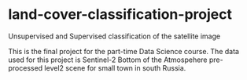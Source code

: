 # land-cover-classification-project
Unsupervised and Supervised classification of the satellite image

This is the final project for the part-time Data Science course. The data used for this project is Sentinel-2 Bottom of the Atmospehere pre-processed level2 scene for small town in south Russia.

